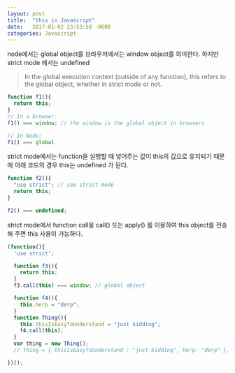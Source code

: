 ```yaml
---
layout: post
title:  "this in Javascript"
date:   2017-01-02 23:53:58 -0600
categories: Javascript
---
```


node에서는 global object를 브라우저에서는 window object를 의미한다. 하지만 strict mode 에서는 undefined

>In the global execution context (outside of any function), this refers to the global object, whether in strict mode or not.

```js
function f1(){
  return this;
}
// In a browser:
f1() === window; // the window is the global object in browsers

// In Node:
f1() === global
```

strict mode에서는 function을 실행할 때 넣어주는 값이 this의 값으로 유지되기 때문에 아래 코드의 경우 this는 undefined 가 된다.

```js
function f2(){
  "use strict"; // see strict mode
  return this;
}

f2() === undefined;
```

strict mode에서 function call을 call() 또는 apply() 를 이용하여 this object를 전송해 주면 this 사용이 가능하다.

```js
(function(){
  'use strict';

  function f3(){
    return this;
  }
  f3.call(this) === window; // global object

  function f4(){
    this.herp = "derp";
  }
  function Thing(){
    this.thisIsEasyToUnderstand = "just kidding";
    f4.call(this);
  }
  var thing = new Thing();
  // thing = { thisIsEasyToUnderstand : "just kidding", herp: "derp" };

})();
```
